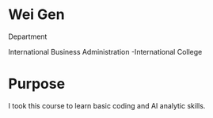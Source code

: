 #  Wei Gen

Department

International Business Administration -International College

# Purpose
I took this course to learn basic coding and AI analytic skills.
